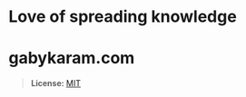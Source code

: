 
# Love of spreading knowledge
# gabykaram.com


> **License:** [MIT](https://github.com/gk-git/gabykaram/blob/main/LISENCE.txt)
